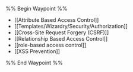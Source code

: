 %% Begin Waypoint %%
- [[Attribute Based Access Control]]
- [[Templates/Wizardry/Security/Authorization]]
- [[Cross-Site Request Forgery (CSRF)]]
- [[Relationship Based Access Control]]
- [[role-based access control]]
- [[XSS Prevention]]

%% End Waypoint %%
